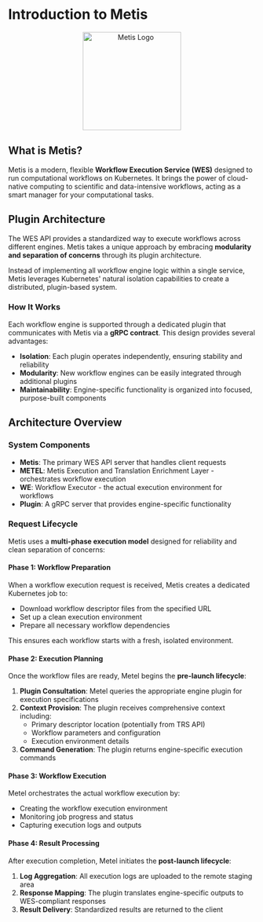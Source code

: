 # Introduction to Metis

<div align="center">
  <img src="/web-app-manifest-512x512.png" alt="Metis Logo" width="200"/>
</div>

## What is Metis?

Metis is a modern, flexible **Workflow Execution Service (WES)** designed to run
computational workflows on Kubernetes. It brings the power of cloud-native
computing to scientific and data-intensive workflows, acting as a smart manager
for your computational tasks.

## Plugin Architecture

The WES API provides a standardized way to execute workflows across different
engines. Metis takes a unique approach by embracing **modularity and separation
of concerns** through its plugin architecture.

Instead of implementing all workflow engine logic within a single service, Metis
leverages Kubernetes' natural isolation capabilities to create a distributed,
plugin-based system.

### How It Works

Each workflow engine is supported through a dedicated plugin that communicates
with Metis via a **gRPC contract**. This design provides several advantages:

- **Isolation**: Each plugin operates independently, ensuring stability and reliability
- **Modularity**: New workflow engines can be easily integrated through additional
    plugins
- **Maintainability**: Engine-specific functionality is organized into focused,
    purpose-built components

## Architecture Overview

### System Components

- **Metis**: The primary WES API server that handles client requests
- **METEL**: Metis Execution and Translation Enrichment Layer - orchestrates
    workflow execution
- **WE**: Workflow Executor - the actual execution environment for workflows
- **Plugin**: A gRPC server that provides engine-specific functionality

### Request Lifecycle

Metis uses a **multi-phase execution model** designed for reliability and clean
separation of concerns:

#### Phase 1: Workflow Preparation

When a workflow execution request is received, Metis creates a dedicated
Kubernetes job to:

- Download workflow descriptor files from the specified URL
- Set up a clean execution environment
- Prepare all necessary workflow dependencies

This ensures each workflow starts with a fresh, isolated environment.

#### Phase 2: Execution Planning

Once the workflow files are ready, Metel begins the **pre-launch lifecycle**:

1. **Plugin Consultation**: Metel queries the appropriate engine plugin for
    execution specifications
2. **Context Provision**: The plugin receives comprehensive context including:
    - Primary descriptor location (potentially from TRS API)
    - Workflow parameters and configuration
    - Execution environment details
3. **Command Generation**: The plugin returns engine-specific execution
    commands

#### Phase 3: Workflow Execution

Metel orchestrates the actual workflow execution by:

- Creating the workflow execution environment
- Monitoring job progress and status
- Capturing execution logs and outputs

#### Phase 4: Result Processing

After execution completion, Metel initiates the **post-launch lifecycle**:

1. **Log Aggregation**: All execution logs are uploaded to the remote staging area
2. **Response Mapping**: The plugin translates engine-specific outputs to
    WES-compliant responses
3. **Result Delivery**: Standardized results are returned to the client
